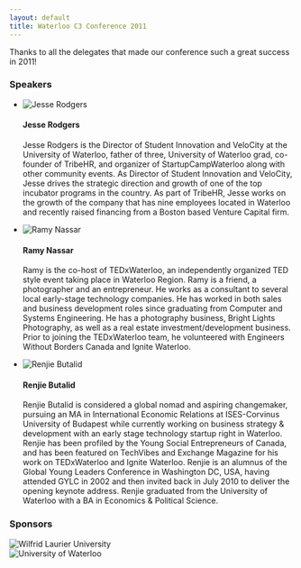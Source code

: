 ```yaml
---
layout: default
title: Waterloo C3 Conference 2011
---
```

Thanks to all the delegates that made our conference such a great success in 2011!

### Speakers

<ul class="media-list">
	<li class="media">
		<img class="media-object pull-left" src="http://i.imgur.com/NaHHgxL.png" alt="Jesse Rodgers">
		<div class="media-body">
			<h4 class="media-heading">Jesse Rodgers</h4>
			<p>Jesse Rodgers is the Director of Student Innovation and VeloCity at the University of Waterloo, father of three, University of Waterloo grad, co-founder of TribeHR, and organizer of StartupCampWaterloo along with other community events. As Director of Student Innovation and VeloCity, Jesse drives the strategic direction and growth of one of the top incubator programs in the country. As part of TribeHR, Jesse works on the growth of the company that has nine employees located in Waterloo and recently raised financing from a Boston based Venture Capital firm.</p>
		</div>
	</li>
	<li class="media">
		<img class="media-object pull-left" src="http://i.imgur.com/d81cvxn.jpg" alt="Ramy Nassar">
		<div class="media-body">
			<h4 class="media-heading">Ramy Nassar</h4>
			<p>Ramy is the co-host of TEDxWaterloo, an independently organized TED style event taking place in Waterloo Region. Ramy is a friend, a photographer and an entrepreneur. He works as a consultant to several local early-stage technology companies. He has worked in both sales and business development roles since graduating from Computer and Systems Engineering. He has a photography business, Bright Lights Photography, as well as a real estate investment/development business. Prior to joining the TEDxWaterloo team, he volunteered with Engineers Without Borders Canada and Ignite Waterloo.</p>
		</div>
	</li>
	<li class="media">
		<img class="media-object pull-left" src="http://i.imgur.com/MiI6s3b.jpg" alt="Renjie Butalid">
		<div class="media-body">
			<h4 class="media-heading">Renjie Butalid</h4>
			<p>Renjie Butalid is considered a global nomad and aspiring changemaker, pursuing an MA in International Economic Relations at ISES-Corvinus University of Budapest while currently working on business strategy &amp; development with an early stage technology startup right in Waterloo. Renjie has been profiled by the Young Social Entrepreneurs of Canada, and has been featured on TechVibes and Exchange Magazine for his work on TEDxWaterloo and Ignite Waterloo. Renjie is an alumnus of the Global Young Leaders Conference in Washington DC, USA, having attended GYLC in 2002 and then invited back in July 2010 to deliver the opening keynote address. Renjie graduated from the University of Waterloo with a BA in Economics &amp; Political Science.</p>
		</div>
	</li>
</ul>

### Sponsors

<div class="row text-center">
	<div class="col-sm-2"></div>
	<div class="col-sm-4">
		<img src="http://i.imgur.com/imndj2ul.jpg" alt="Wilfrid Laurier University" class="img-responsive">
	</div>
	<div class="col-sm-4">
		<img src="http://i.imgur.com/REcC3I1l.jpg" alt="University of Waterloo" class="img-responsive">
	</div>
</div>

